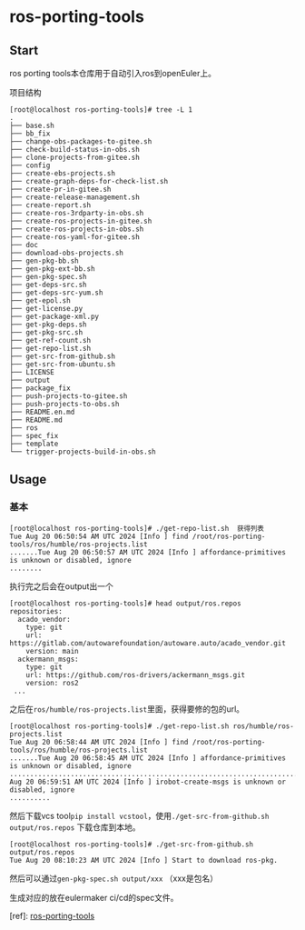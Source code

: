 # ros-porting-tools

Start
-----

ros porting tools本仓库用于自动引入ros到openEuler上。

项目结构

```text-plain
[root@localhost ros-porting-tools]# tree -L 1
.
├── base.sh
├── bb_fix
├── change-obs-packages-to-gitee.sh
├── check-build-status-in-obs.sh
├── clone-projects-from-gitee.sh
├── config
├── create-ebs-projects.sh
├── create-graph-deps-for-check-list.sh
├── create-pr-in-gitee.sh
├── create-release-management.sh
├── create-report.sh
├── create-ros-3rdparty-in-obs.sh
├── create-ros-projects-in-gitee.sh
├── create-ros-projects-in-obs.sh
├── create-ros-yaml-for-gitee.sh
├── doc
├── download-obs-projects.sh
├── gen-pkg-bb.sh
├── gen-pkg-ext-bb.sh
├── gen-pkg-spec.sh
├── get-deps-src.sh
├── get-deps-src-yum.sh
├── get-epol.sh
├── get-license.py
├── get-package-xml.py
├── get-pkg-deps.sh
├── get-pkg-src.sh
├── get-ref-count.sh
├── get-repo-list.sh
├── get-src-from-github.sh
├── get-src-from-ubuntu.sh
├── LICENSE
├── output
├── package_fix
├── push-projects-to-gitee.sh
├── push-projects-to-obs.sh
├── README.en.md
├── README.md
├── ros
├── spec_fix
├── template
└── trigger-projects-build-in-obs.sh
```

Usage
-----

### 基本

```text-plain
[root@localhost ros-porting-tools]# ./get-repo-list.sh  获得列表
Tue Aug 20 06:50:54 AM UTC 2024 [Info ] find /root/ros-porting-tools/ros/humble/ros-projects.list
.......Tue Aug 20 06:50:57 AM UTC 2024 [Info ] affordance-primitives is unknown or disabled, ignore
........
```

执行完之后会在output出一个

```text-plain
[root@localhost ros-porting-tools]# head output/ros.repos 
repositories:
  acado_vendor:
    type: git
    url: https://gitlab.com/autowarefoundation/autoware.auto/acado_vendor.git
    version: main
  ackermann_msgs:
    type: git
    url: https://github.com/ros-drivers/ackermann_msgs.git
    version: ros2
 ...
```

之后在`ros/humble/ros-projects.list`里面，获得要修的包的url。

```text-plain
[root@localhost ros-porting-tools]# ./get-repo-list.sh ros/humble/ros-projects.list 
Tue Aug 20 06:58:44 AM UTC 2024 [Info ] find /root/ros-porting-tools/ros/humble/ros-projects.list
.......Tue Aug 20 06:58:45 AM UTC 2024 [Info ] affordance-primitives is unknown or disabled, ignore
..................................................................................................................Tue Aug 20 06:59:51 AM UTC 2024 [Info ] irobot-create-msgs is unknown or disabled, ignore
..........
```

然后下载vcs tool`pip install vcstool`，使用`./get-src-from-github.sh output/ros.repos` 下载仓库到本地。

```text-plain
[root@localhost ros-porting-tools]# ./get-src-from-github.sh output/ros.repos 
Tue Aug 20 08:10:23 AM UTC 2024 [Info ] Start to download ros-pkg.
```

然后可以通过`gen-pkg-spec.sh output/xxx` （xxx是包名）

生成对应的放在eulermaker ci/cd的spec文件。

\[ref\]: [ros-porting-tools](https://gitee.com/openeuler/ros-porting-tools/tree/humble/#https://gitee.com/link?target=http%3A%2F%2Frepo.ros2.org%2Fstatus_page%2Fros_humble_default.html%25E9%25A1%25B5%25E9%259D%25A2%25E8%258E%25B7%25E5%258F%2596%25E8%25BD%25AF%25E4%25BB%25B6%25E5%258C%2585%25E5%2590%258D%25E3%2580%2581%25E4%25BB%2593%25E5%25BA%2593%25E5%259C%25B0%25E5%259D%2580%25E3%2580%2581%25E8%25BD%25AF%25E4%25BB%25B6%25E5%258C%2585%25E7%258A%25B6%25E6%2580%2581%25E3%2580%2581%25E7%2589%2588%25E6%259C%25AC%25E5%258F%25B7)